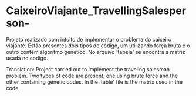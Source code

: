 # CaixeiroViajante_TravellingSalesperson-

Projeto realizado com intuito de implementar o problema do caixeiro viajante. 
Estão presentes dois tipos de código, um utilizando força bruta e o outro contém algoritmo genético. No arquivo 'tabela' se encontra a matriz usada no codigo.
 
Translation:
Project carried out to implement the traveling salesman problem.
Two types of code are present, one using brute force and the other containing genetic codes. In the 'table' file is the matrix used in the code.
